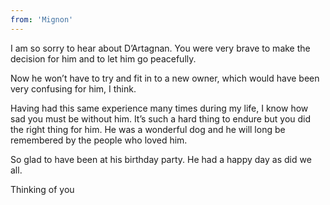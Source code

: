 ```yaml
---
from: 'Mignon'
---
```


I am so sorry to hear about D’Artagnan. You were very brave to make the decision for him and to let him go peacefully.   

Now he won’t have to try and fit in to a new owner, which would have been very confusing for him, I think.  

Having had this same experience many times during my life, I know how sad you must be without him.  It’s such a hard thing to endure but you did the right thing for him.  He was a wonderful dog and he will long be remembered by the people who loved him.  

So glad to have been at his birthday party. He had a happy day as did we all.   

Thinking of you 